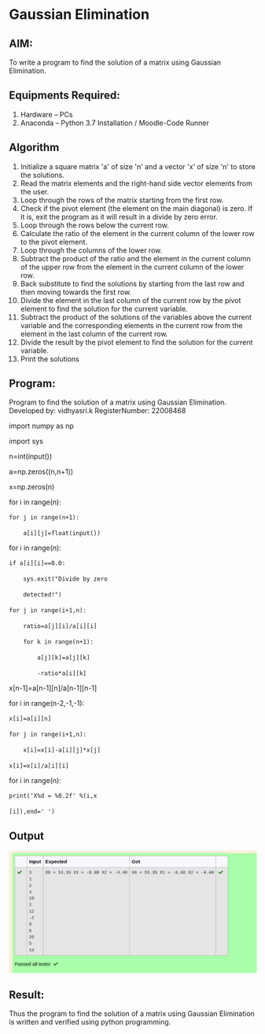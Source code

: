 # Gaussian Elimination

## AIM:
To write a program to find the solution of a matrix using Gaussian Elimination.

## Equipments Required:
1. Hardware – PCs
2. Anaconda – Python 3.7 Installation / Moodle-Code Runner

## Algorithm
1.  Initialize a square matrix 'a' of size 'n' and a vector 'x' of size 'n' to store the solutions.
2. Read the matrix elements and the right-hand side vector elements from the user.
3. Loop through the rows of the matrix starting from the first row.
4. Check if the pivot element (the element on the main diagonal) is zero. If it is, exit the program
as it will result in a divide by zero error.
5. Loop through the rows below the current row.
6. Calculate the ratio of the element in the current column of the lower row to the pivot element.
7. Loop through the columns of the lower row.
8. Subtract the product of the ratio and the element in the current column of the upper row from
the element in the current column of the lower row.
9. Back substitute to find the solutions by starting from the last row and then moving towards the
first row.
10. Divide the element in the last column of the current row by the pivot element to find the
solution for the current variable.
11. Subtract the product of the solutions of the variables above the current variable and the
corresponding elements in the current row from the element in the last column of the current
row.
12. Divide the result by the pivot element to find the solution for the current variable.
13. Print the solutions




## Program:


Program to find the solution of a matrix using Gaussian Elimination.
Developed by: vidhyasri.k
RegisterNumber: 22008468

import numpy as np

import sys

n=int(input())

a=np.zeros((n,n+1))

x=np.zeros(n)

for i in range(n):

    for j in range(n+1):

        a[i][j]=float(input())

for i in range(n):

    if a[i][i]==0.0:

        sys.exit("Divide by zero 
        
        detected!")

    for j in range(i+1,n):

        ratio=a[j][i]/a[i][i]

        for k in range(n+1):

            a[j][k]=a[j][k]

            -ratio*a[i][k]

x[n-1]=a[n-1][n]/a[n-1][n-1] 

for i in range(n-2,-1,-1):

    x[i]=a[i][n]

    for j in range(i+1,n):

        x[i]=x[i]-a[i][j]*x[j]

    x[i]=x[i]/a[i][i]

for i in range(n):

    print('X%d = %0.2f' %(i,x
    
    [i]),end=' ')

## Output
![gaussian.png](./gaussian.png)


## Result:
Thus the program to find the solution of a matrix using Gaussian Elimination is written and verified using python programming.

